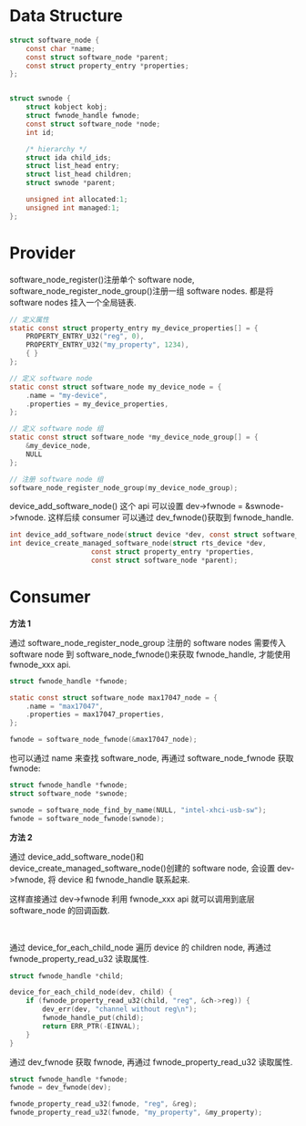 # Data Structure

```c
struct software_node {
	const char *name;
	const struct software_node *parent;
	const struct property_entry *properties;
};
```

```c

struct swnode {
	struct kobject kobj;
	struct fwnode_handle fwnode;
	const struct software_node *node;
	int id;

	/* hierarchy */
	struct ida child_ids;
	struct list_head entry;
	struct list_head children;
	struct swnode *parent;

	unsigned int allocated:1;
	unsigned int managed:1;
};
```

# Provider

software_node_register()注册单个 software node, software_node_register_node_group()注册一组 software nodes.
都是将 software nodes 挂入一个全局链表.

```c
// 定义属性
static const struct property_entry my_device_properties[] = {
    PROPERTY_ENTRY_U32("reg", 0),
    PROPERTY_ENTRY_U32("my_property", 1234),
    { }
};

// 定义 software node
static const struct software_node my_device_node = {
    .name = "my-device",
    .properties = my_device_properties,
};

// 定义 software node 组
static const struct software_node *my_device_node_group[] = {
    &my_device_node,
    NULL
};

// 注册 software node 组
software_node_register_node_group(my_device_node_group);
```

device_add_software_node() 这个 api 可以设置 dev->fwnode = &swnode->fwnode.
这样后续 consumer 可以通过 dev_fwnode()获取到 fwnode_handle.

```c
int device_add_software_node(struct device *dev, const struct software_node *node);
int device_create_managed_software_node(struct rts_device *dev,
					const struct property_entry *properties,
					const struct software_node *parent);
```

# Consumer

**方法 1**

通过 software_node_register_node_group 注册的 software nodes 需要传入 software node 到 software_node_fwnode()来获取 fwnode_handle, 才能使用 fwnode_xxx api.

```c
struct fwnode_handle *fwnode;

static const struct software_node max17047_node = {
	.name = "max17047",
	.properties = max17047_properties,
};

fwnode = software_node_fwnode(&max17047_node);
```

也可以通过 name 来查找 software_node, 再通过 software_node_fwnode 获取 fwnode:

```c
struct fwnode_handle *fwnode;
struct software_node *swnode;

swnode = software_node_find_by_name(NULL, "intel-xhci-usb-sw");
fwnode = software_node_fwnode(swnode);
```

**方法 2**

通过 device_add_software_node()和 device_create_managed_software_node()创建的 software node, 会设置 dev->fwnode, 将 device 和 fwnode_handle 联系起来.

这样直接通过 dev->fwnode 利用 fwnode_xxx api 就可以调用到底层 software_node 的回调函数.

</br>

通过 device_for_each_child_node 遍历 device 的 children node, 再通过 fwnode_property_read_u32 读取属性.

```c
struct fwnode_handle *child;

device_for_each_child_node(dev, child) {
	if (fwnode_property_read_u32(child, "reg", &ch->reg)) {
		dev_err(dev, "channel without reg\n");
		fwnode_handle_put(child);
		return ERR_PTR(-EINVAL);
	}
}
```

通过 dev_fwnode 获取 fwnode, 再通过 fwnode_property_read_u32 读取属性.

```c
struct fwnode_handle *fwnode;
fwnode = dev_fwnode(dev);

fwnode_property_read_u32(fwnode, "reg", &reg);
fwnode_property_read_u32(fwnode, "my_property", &my_property);
```
